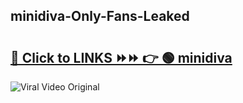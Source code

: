
 ## minidiva-Only-Fans-Leaked

# <h2><a href="https://clipsfans.com/minidiva&ref=git">🔗 Click to LINKS ⏩⏩ 👉 🟢 minidiva </a></h2>

<a href="https://clipsfans.com/minidiva&ref=git" rel="nofollow" data-target="animated-image.originalLink"><img src="https://i.ibb.co.com/xMMVF88/686577567.gif" alt="Viral Video Original" style="max-width: 100%; display: inline-block;" data-target="animated-image.originalImage"></a>
